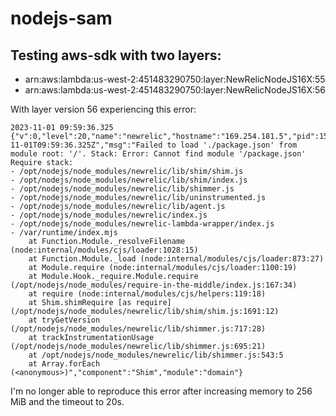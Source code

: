 # nodejs-sam

## Testing aws-sdk with two layers:

- arn:aws:lambda:us-west-2:451483290750:layer:NewRelicNodeJS16X:55
- arn:aws:lambda:us-west-2:451483290750:layer:NewRelicNodeJS16X:56

With layer version 56 experiencing this error:

```log
2023-11-01 09:59:36.325 {"v":0,"level":20,"name":"newrelic","hostname":"169.254.181.5","pid":15,"time":"2023-11-01T09:59:36.325Z","msg":"Failed to load './package.json' from module root: '/'. Stack: Error: Cannot find module '/package.json'
Require stack:
- /opt/nodejs/node_modules/newrelic/lib/shim/shim.js
- /opt/nodejs/node_modules/newrelic/lib/shim/index.js
- /opt/nodejs/node_modules/newrelic/lib/shimmer.js
- /opt/nodejs/node_modules/newrelic/lib/uninstrumented.js
- /opt/nodejs/node_modules/newrelic/lib/agent.js
- /opt/nodejs/node_modules/newrelic/index.js
- /opt/nodejs/node_modules/newrelic-lambda-wrapper/index.js
- /var/runtime/index.mjs
    at Function.Module._resolveFilename (node:internal/modules/cjs/loader:1028:15)
    at Function.Module._load (node:internal/modules/cjs/loader:873:27)
    at Module.require (node:internal/modules/cjs/loader:1100:19)
    at Module.Hook._require.Module.require (/opt/nodejs/node_modules/require-in-the-middle/index.js:167:34)
    at require (node:internal/modules/cjs/helpers:119:18)
    at Shim.shimRequire [as require] (/opt/nodejs/node_modules/newrelic/lib/shim/shim.js:1691:12)
    at tryGetVersion (/opt/nodejs/node_modules/newrelic/lib/shimmer.js:717:28)
    at trackInstrumentationUsage (/opt/nodejs/node_modules/newrelic/lib/shimmer.js:695:21)
    at /opt/nodejs/node_modules/newrelic/lib/shimmer.js:543:5
    at Array.forEach (<anonymous>)","component":"Shim","module":"domain"}
```

I'm no longer able to reproduce this error after increasing memory to 256 MiB and the timeout to 20s.
